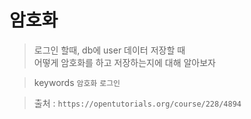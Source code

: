 # 암호화
> 로그인 할때, db에 user 데이터 저장할 때\
> 어떻게 암호화를 하고 저장하는지에 대해 알아보자



>keywords `암호화` `로그인`

>출처 : `https://opentutorials.org/course/228/4894`